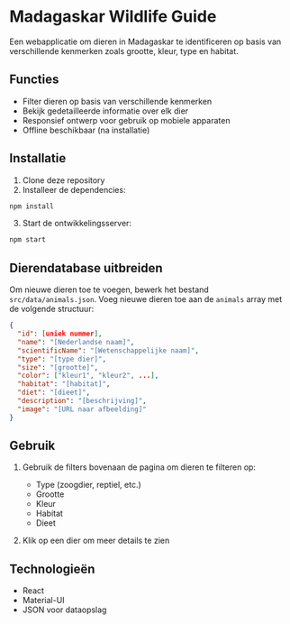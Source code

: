 # Madagaskar Wildlife Guide

Een webapplicatie om dieren in Madagaskar te identificeren op basis van verschillende kenmerken zoals grootte, kleur, type en habitat.

## Functies

- Filter dieren op basis van verschillende kenmerken
- Bekijk gedetailleerde informatie over elk dier
- Responsief ontwerp voor gebruik op mobiele apparaten
- Offline beschikbaar (na installatie)

## Installatie

1. Clone deze repository
2. Installeer de dependencies:
```bash
npm install
```
3. Start de ontwikkelingsserver:
```bash
npm start
```

## Dierendatabase uitbreiden

Om nieuwe dieren toe te voegen, bewerk het bestand `src/data/animals.json`. Voeg nieuwe dieren toe aan de `animals` array met de volgende structuur:

```json
{
  "id": [uniek nummer],
  "name": "[Nederlandse naam]",
  "scientificName": "[Wetenschappelijke naam]",
  "type": "[type dier]",
  "size": "[grootte]",
  "color": ["kleur1", "kleur2", ...],
  "habitat": "[habitat]",
  "diet": "[dieet]",
  "description": "[beschrijving]",
  "image": "[URL naar afbeelding]"
}
```

## Gebruik

1. Gebruik de filters bovenaan de pagina om dieren te filteren op:
   - Type (zoogdier, reptiel, etc.)
   - Grootte
   - Kleur
   - Habitat
   - Dieet

2. Klik op een dier om meer details te zien

## Technologieën

- React
- Material-UI
- JSON voor dataopslag 